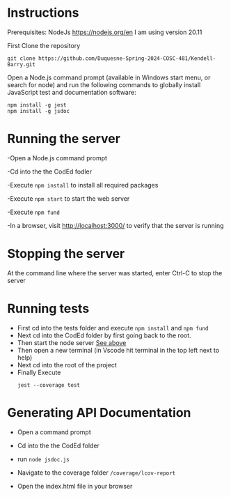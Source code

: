 # Instructions

Prerequisites:
NodeJs https://nodejs.org/en I am using version 20.11

First Clone the repository

```
git clone https://github.com/Duquesne-Spring-2024-COSC-481/Kendell-Barry.git
```


Open a Node.js command prompt (available in Windows start menu, or search for node) and run the following commands
to globally install JavaScript test and documentation software:

```
npm install -g jest
npm install -g jsdoc
```

# Running the server

-Open a Node.js command prompt

-Cd into the the CodEd fodler

-Execute `npm install` to install all required packages

-Execute `npm start` to start the web server

-Execute `npm fund` 

-In a browser, visit [http://localhost:3000/](http://localhost:3000/) to verify that the server is running

# Stopping the server

At the command line where the server was started, enter Ctrl-C to stop the server

# Running tests
- First cd into the tests folder and execute `npm install` and `npm fund`
- Next cd into the CodEd folder by first going back to the root.
- Then start the node server [See above](https://github.com/Duquesne-Spring-2024-COSC-481/Kendell-Barry/blob/1.5-As-a-User-I-want-to-have-syntax-highlighting-for-my-Java-code/dev-docs/Instructions.md#running-the-server)
- Then open a new terminal (in Vscode hit terminal in the top left next to help)
- Next cd into the root of the project
- Finally Execute
  ```
  jest --coverage test
  ```

# Generating API Documentation 

- Open a command prompt

- Cd into the the CodEd folder

- run ```node jsdoc.js```

- Navigate to the coverage folder `/coverage/lcov-report`
- Open the index.html file in your browser
